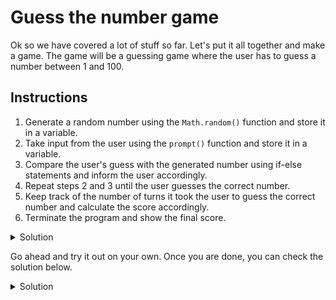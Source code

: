 # Guess the number game

Ok so we have covered a lot of stuff so far. Let's put it all together and make a game. The game will be a guessing game where the user has to guess a number between 1 and 100. 

## Instructions
1. Generate a random number using the `Math.random()` function and store it in a variable.
1. Take input from the user using the `prompt()` function and store it in a variable.
1. Compare the user's guess with the generated number using if-else statements and inform the user accordingly.
1. Repeat steps 2 and 3 until the user guesses the correct number.
1. Keep track of the number of turns it took the user to guess the correct number and calculate the score accordingly.
1. Terminate the program and show the final score.

<details>
<summary> Solution </summary>

```javascript
// Generate a random number between 1 and 100
const randomNumber = Math.floor(Math.random() * 100) + 1;
```
</details>

Go ahead and try it out on your own. Once you are done, you can check the solution below.
<details> 
<summary>Solution</summary>

### Code
```js
const randomNumber = Math.floor(Math.random() * 100) + 1;
let userGuess = prompt("Guess the number between 1 and 100");
let turns = 0;

while (userGuess != randomNumber) {
  if (userGuess < randomNumber) {
    userGuess = prompt("Your guess was too low. Try again.");
  } else {
    userGuess = prompt("Your guess was too high. Try again.");
  }
  turns++;
}

const score = 100 - turns;
console.log(`Congratulations! You guessed the number in ${turns} turns! Your score is ${score}.`);

```

### Explanation
```js
const randomNumber = Math.floor(Math.random() * 100) + 1;
```
This line generates a random number between 1 and 100 and stores it in the variable `randomNumber`.

```js
let userGuess = prompt("Guess the number between 1 and 100");
```
This line takes input from the user and stores it in the variable `userGuess`.

```js
let turns = 0;
```
This line initializes the variable `turns` to 0.

```js
while (userGuess != randomNumber) {
  if (userGuess < randomNumber) {
    userGuess = prompt("Your guess was too low. Try again.");
  } else {
    userGuess = prompt("Your guess was too high. Try again.");
  }
  turns++;
}
```
This is a while loop that runs until the user guesses the correct number. It compares the user's guess with the generated number and prompts the user to guess again if the guess is incorrect. It also increments the variable `turns` by 1.

```js
const score = 100 - turns;
```
This line calculates the score of the user. The score is calculated by subtracting number of turns taken to guess the correct number from 100. The score is then stored in the variable `score`.

```js
console.log(`Congratulations! You guessed the number in ${turns} turns! Your score is ${score}.`);
```
This line displays a message to the user informing them of the number of turns it took them to guess the correct number and their score.

</details>